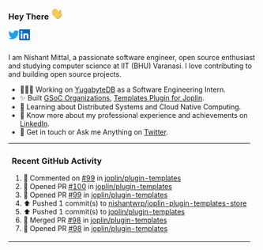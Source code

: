 ### Hey There <img src="./assets/wave.gif" width="25px">
<a href="http://urls.nishantwrp.com/github-to-twitter" target="_blank">
  <img align="left" alt="Nishant's Twitter" width="22px" src="./assets/twitter.svg" />
</a>
<a href="http://urls.nishantwrp.com/github-to-linkedin" target="_blank">
  <img align="left" alt="Nishant's LinkedIn" width="22px" src="./assets/linkedin.svg" />
</a>
<a href="http://urls.nishantwrp.com/github-to-site" target="_blank">
  <img align="left" alt="Nishant's Site" width="22px" src="./assets/globe.svg" />
</a>
<br /><br />

I am Nishant Mittal, a passionate software engineer, open source enthusiast and studying computer science at IIT (BHU) Varanasi. I love contributing to and building open source projects.

- 👨🏽‍💻 Working on [YugabyteDB](https://www.github.com/yugabyte) as a Software Engineering Intern.
- ✨ Built [GSoC Organizations](https://www.gsocorganizations.dev/), [Templates Plugin for Joplin](https://github.com/joplin/plugin-templates).
- 🌱 Learning about Distributed Systems and Cloud Native Computing.
- 🚀 Know more about my professional experience and achievements on [LinkedIn](http://urls.nishantwrp.com/github-to-linkedin).
- 💬 Get in touch or Ask me Anything on [Twitter](http://urls.nishantwrp.com/github-to-twitter).

<table><tr>
  
<td valign="top" width="100%">

### Recent GitHub Activity
<!--RECENT_ACTIVITY:start-->
1. 💬 Commented on [#99](https://github.com/joplin/plugin-templates/pull/99#issuecomment-2351822562) in [joplin/plugin-templates](https://github.com/joplin/plugin-templates)<br>
2. 💪 Opened PR [#100](https://github.com/joplin/plugin-templates/pull/100) in [joplin/plugin-templates](https://github.com/joplin/plugin-templates)<br>
3. 💪 Opened PR [#99](https://github.com/joplin/plugin-templates/pull/99) in [joplin/plugin-templates](https://github.com/joplin/plugin-templates)<br>
4. ⬆️ Pushed 1 commit(s) to [nishantwrp/joplin-plugin-templates-store](https://github.com/nishantwrp/joplin-plugin-templates-store)<br>
5. ⬆️ Pushed 1 commit(s) to [joplin/plugin-templates](https://github.com/joplin/plugin-templates)<br>
6. 🎉 Merged PR [#98](https://github.com/joplin/plugin-templates/pull/98) in [joplin/plugin-templates](https://github.com/joplin/plugin-templates)<br>
7. 💪 Opened PR [#98](https://github.com/joplin/plugin-templates/pull/98) in [joplin/plugin-templates](https://github.com/joplin/plugin-templates)<br>
<!--RECENT_ACTIVITY:end-->

</td>
</tr></table>
